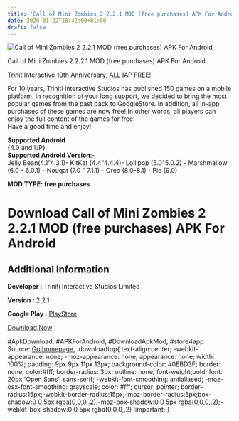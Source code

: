 ```yaml
---
title: 'Call of Mini Zombies 2 2.2.1 MOD (free purchases) APK For Android'
date: 2020-01-22T18:42:00+01:00
draft: false
---
```


![Call of Mini Zombies 2 2.2.1 MOD (free purchases) APK For Android](https://i2.wp.com/apkhome.net/wp-content/uploads/2020/01/Call-of-Mini-Zombies-2-2.2.1-MOD-free-purchases.png "Call of Mini Zombies 2 2.2.1 MOD (free purchases) APK For Android")

  

Call of Mini Zombies 2 2.2.1 MOD (free purchases) APK For Android

Trinit Interactive 10th Anniversary, ALL IAP FREE!

For 10 years, Triniti Interactive Studios has published 150 games on a mobile platform. In recognition of your long support, we decided to bring the most popular games from the past back to GoogleStore. In addition, all in-app purchases of these games are now free! In other words, all players can enjoy the full content of the games for free!  
Have a good time and enjoy!

**Supported Android**  
{4.0 and UP}  
**Supported Android Version**:-  
Jelly Bean(4.1"4.3.1)- KitKat (4.4"4.4.4)- Lollipop (5.0"5.0.2) - Marshmallow (6.0 - 6.0.1) - Nougat (7.0 " 7.1.1) - Oreo (8.0-8.1) - Pie (9.0)

**MOD TYPE: free purchases**

Download Call of Mini Zombies 2 2.2.1 MOD (free purchases) APK For Android
==========================================================================

Additional Information
----------------------

**Developer :** Triniti Interactive Studios Limited

**Version :** 2.2.1

**Google Play :** [PlayStore](https://play.google.com/store/apps/details?id=com.trinitigame.android.callofminizombies2)

  

[Download Now](https://store4app.co/post/call-of-mini-zombies-2-2-2-1-mod-free-purchases-apk-for-android_1579714762)

  
#ApkDownload, #APKForAndroid, #DownloadApkMod, #store4app  
Source: [Go homepage.](https://store4app.co/post/call-of-mini-zombies-2-2-2-1-mod-free-purchases-apk-for-android_1579714762) .downloadtop{ text-align:center; -webkit-appearance: none; -moz-appearance: none; appearance: none; width: 100%; padding: 9px 9px 11px 13px; background-color: #0EBD3F; border: none; color:#fff; border-radius: 3px; outline: none; font-weight;bold; font: 20px 'Open Sans', sans-serif; -webkit-font-smoothing: antialiased; -moz-osx-font-smoothing: grayscale; color: #fff; cursor: pointer; border-radius:15px;-webkit-border-radius:15px;-moz-border-radius:5px;box-shadow:0 0 5px rgba(0,0,0,.2);-moz-box-shadow:0 0 5px rgba(0,0,0,.2);-webkit-box-shadow:0 0 5px rgba(0,0,0,.2) !important; }